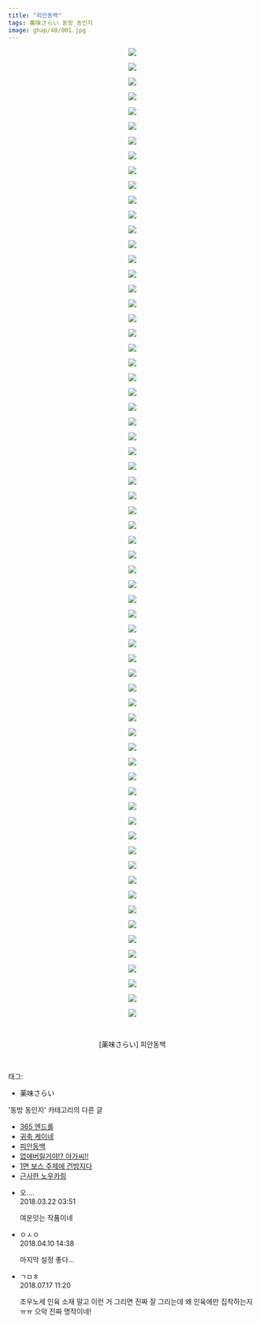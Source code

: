 ```yaml
---
title: "피안동백"
tags: 薬味さらい 동방_동인지
image: ghap/48/001.jpg
---
```

<div class="article">
<p style="text-align: center; clear: none; float: none;"><img src="{{ site.nasurl }}/ghap/48/001.jpg"/></p>
<p style="text-align: center; clear: none; float: none;"><img src="{{ site.nasurl }}/ghap/48/002.jpg"/></p>
<p style="text-align: center; clear: none; float: none;"><img src="{{ site.nasurl }}/ghap/48/003.jpg"/></p>
<p style="text-align: center; clear: none; float: none;"><img src="{{ site.nasurl }}/ghap/48/004.jpg"/></p>
<p style="text-align: center; clear: none; float: none;"><img src="{{ site.nasurl }}/ghap/48/005.jpg"/></p>
<p style="text-align: center; clear: none; float: none;"><img src="{{ site.nasurl }}/ghap/48/006.jpg"/></p>
<p style="text-align: center; clear: none; float: none;"><img src="{{ site.nasurl }}/ghap/48/007.jpg"/></p>
<p style="text-align: center; clear: none; float: none;"><img src="{{ site.nasurl }}/ghap/48/008.jpg"/></p>
<p style="text-align: center; clear: none; float: none;"><img src="{{ site.nasurl }}/ghap/48/009.jpg"/></p>
<p style="text-align: center; clear: none; float: none;"><img src="{{ site.nasurl }}/ghap/48/010.jpg"/></p>
<p style="text-align: center; clear: none; float: none;"><img src="{{ site.nasurl }}/ghap/48/011.jpg"/></p>
<p style="text-align: center; clear: none; float: none;"><img src="{{ site.nasurl }}/ghap/48/012.jpg"/></p>
<p style="text-align: center; clear: none; float: none;"><img src="{{ site.nasurl }}/ghap/48/013.jpg"/></p>
<p style="text-align: center; clear: none; float: none;"><img src="{{ site.nasurl }}/ghap/48/014.jpg"/></p>
<p style="text-align: center; clear: none; float: none;"><img src="{{ site.nasurl }}/ghap/48/015.jpg"/></p>
<p style="text-align: center; clear: none; float: none;"><img src="{{ site.nasurl }}/ghap/48/016.jpg"/></p>
<p style="text-align: center; clear: none; float: none;"><img src="{{ site.nasurl }}/ghap/48/017.jpg"/></p>
<p style="text-align: center; clear: none; float: none;"><img src="{{ site.nasurl }}/ghap/48/018.jpg"/></p>
<p style="text-align: center; clear: none; float: none;"><img src="{{ site.nasurl }}/ghap/48/019.jpg"/></p>
<p style="text-align: center; clear: none; float: none;"><img src="{{ site.nasurl }}/ghap/48/020.jpg"/></p>
<p style="text-align: center; clear: none; float: none;"><img src="{{ site.nasurl }}/ghap/48/021.jpg"/></p>
<p style="text-align: center; clear: none; float: none;"><img src="{{ site.nasurl }}/ghap/48/022.jpg"/></p>
<p style="text-align: center; clear: none; float: none;"><img src="{{ site.nasurl }}/ghap/48/023.jpg"/></p>
<p style="text-align: center; clear: none; float: none;"><img src="{{ site.nasurl }}/ghap/48/024.jpg"/></p>
<p style="text-align: center; clear: none; float: none;"><img src="{{ site.nasurl }}/ghap/48/025.jpg"/></p>
<p style="text-align: center; clear: none; float: none;"><img src="{{ site.nasurl }}/ghap/48/026.jpg"/></p>
<p style="text-align: center; clear: none; float: none;"><img src="{{ site.nasurl }}/ghap/48/027.jpg"/></p>
<p style="text-align: center; clear: none; float: none;"><img src="{{ site.nasurl }}/ghap/48/028.jpg"/></p>
<p style="text-align: center; clear: none; float: none;"><img src="{{ site.nasurl }}/ghap/48/029.jpg"/></p>
<p style="text-align: center; clear: none; float: none;"><img src="{{ site.nasurl }}/ghap/48/030.jpg"/></p>
<p style="text-align: center; clear: none; float: none;"><img src="{{ site.nasurl }}/ghap/48/031.jpg"/></p>
<p style="text-align: center; clear: none; float: none;"><img src="{{ site.nasurl }}/ghap/48/032.jpg"/></p>
<p style="text-align: center; clear: none; float: none;"><img src="{{ site.nasurl }}/ghap/48/033.jpg"/></p>
<p style="text-align: center; clear: none; float: none;"><img src="{{ site.nasurl }}/ghap/48/034.jpg"/></p>
<p style="text-align: center; clear: none; float: none;"><img src="{{ site.nasurl }}/ghap/48/035.jpg"/></p>
<p style="text-align: center; clear: none; float: none;"><img src="{{ site.nasurl }}/ghap/48/036.jpg"/></p>
<p style="text-align: center; clear: none; float: none;"><img src="{{ site.nasurl }}/ghap/48/037.jpg"/></p>
<p style="text-align: center; clear: none; float: none;"><img src="{{ site.nasurl }}/ghap/48/038.jpg"/></p>
<p style="text-align: center; clear: none; float: none;"><img src="{{ site.nasurl }}/ghap/48/039.jpg"/></p>
<p style="text-align: center; clear: none; float: none;"><img src="{{ site.nasurl }}/ghap/48/040.jpg"/></p>
<p style="text-align: center; clear: none; float: none;"><img src="{{ site.nasurl }}/ghap/48/041.jpg"/></p>
<p style="text-align: center; clear: none; float: none;"><img src="{{ site.nasurl }}/ghap/48/042.jpg"/></p>
<p style="text-align: center; clear: none; float: none;"><img src="{{ site.nasurl }}/ghap/48/043.jpg"/></p>
<p style="text-align: center; clear: none; float: none;"><img src="{{ site.nasurl }}/ghap/48/044.jpg"/></p>
<p style="text-align: center; clear: none; float: none;"><img src="{{ site.nasurl }}/ghap/48/045.jpg"/></p>
<p style="text-align: center; clear: none; float: none;"><img src="{{ site.nasurl }}/ghap/48/046.jpg"/></p>
<p style="text-align: center; clear: none; float: none;"><img src="{{ site.nasurl }}/ghap/48/047.jpg"/></p>
<p style="text-align: center; clear: none; float: none;"><img src="{{ site.nasurl }}/ghap/48/048.jpg"/></p>
<p style="text-align: center; clear: none; float: none;"><img src="{{ site.nasurl }}/ghap/48/049.jpg"/></p>
<p style="text-align: center; clear: none; float: none;"><img src="{{ site.nasurl }}/ghap/48/050.jpg"/></p>
<p style="text-align: center; clear: none; float: none;"><img src="{{ site.nasurl }}/ghap/48/051.jpg"/></p>
<p style="text-align: center; clear: none; float: none;"><img src="{{ site.nasurl }}/ghap/48/052.jpg"/></p>
<p style="text-align: center; clear: none; float: none;"><img src="{{ site.nasurl }}/ghap/48/053.jpg"/></p>
<p style="text-align: center; clear: none; float: none;"><img src="{{ site.nasurl }}/ghap/48/054.jpg"/></p>
<p style="text-align: center; clear: none; float: none;"><img src="{{ site.nasurl }}/ghap/48/055.jpg"/></p>
<p style="text-align: center; clear: none; float: none;"><img src="{{ site.nasurl }}/ghap/48/056.jpg"/></p>
<p style="text-align: center; clear: none; float: none;"><img src="{{ site.nasurl }}/ghap/48/057.jpg"/></p>
<p style="text-align: center; clear: none; float: none;"><img src="{{ site.nasurl }}/ghap/48/058.jpg"/></p>
<p style="text-align: center; clear: none; float: none;"><img src="{{ site.nasurl }}/ghap/48/059.jpg"/></p>
<p style="text-align: center; clear: none; float: none;"><img src="{{ site.nasurl }}/ghap/48/060.jpg"/></p>
<p style="text-align: center; clear: none; float: none;"><img src="{{ site.nasurl }}/ghap/48/061.jpg"/></p>
<p style="text-align: center; clear: none; float: none;"><img src="{{ site.nasurl }}/ghap/48/062.jpg"/></p>
<p style="text-align: center; clear: none; float: none;"><img src="{{ site.nasurl }}/ghap/48/063.jpg"/></p>
<p style="text-align: center; clear: none; float: none;"><img src="{{ site.nasurl }}/ghap/48/064.jpg"/></p>
<p style="text-align: center; clear: none; float: none;"><img src="{{ site.nasurl }}/ghap/48/065.jpg"/></p>
<p style="text-align: center; clear: none; float: none;"><img src="{{ site.nasurl }}/ghap/48/066.jpg"/></p>
<p style="text-align: center; clear: none; float: none;"><br/></p>
<p style="text-align: center; clear: none; float: none;">[薬味さらい] 피안동백</p>
<p><br/></p>
</div><div class="tagTrail">
<p>태그: </p>
<ul>
<li>薬味さらい</li>
</ul>
</div><div class="another">
<p>'동방 동인지' 카테고리의 다른 글</p>
<ul>
<li><a href="/2016-06-16-ghap_51">365 엔드롤</a></li>
<li><a href="/2016-06-16-ghap_49">귀축 케이네</a></li>
<li><a href="/2016-06-16-ghap_48">피안동백</a></li>
<li><a href="/2016-06-16-ghap_47">없애버릴거야!? 아가씨!!</a></li>
<li><a href="/2016-06-16-ghap_46">1면 보스 주제에 건방지다</a></li>
<li><a href="/2016-06-16-ghap_45">근사한 노우카링</a></li>
</ul>
</div><div class="cb_module cb_fluid">
<div class="cb_wrt cb_profile">
<div class="comment">
<ul>
<li class="cb_thumb_off" id="comment15224028">
<div class="cb_comment_area">
<div class="cb_info_area">
<div class="cb_section">
<span class="cb_nick_name">오....</span>
</div>
<div class="cb_section">
<span class="cb_date">2018.03.22 03:51 </span>
</div>
</div>
<div class="cb_dsc_comment">
<p class="cb_dsc">
											여운잇는 작품이네 
										</p>
</div>
</div></li>
<li class="cb_thumb_off" id="comment15236599">
<div class="cb_comment_area">
<div class="cb_info_area">
<div class="cb_section">
<span class="cb_nick_name">ㅇㅅㅇ</span>
</div>
<div class="cb_section">
<span class="cb_date">2018.04.10 14:38 </span>
</div>
</div>
<div class="cb_dsc_comment">
<p class="cb_dsc">
											마지막 설정 좋다...
										</p>
</div>
</div></li>
<li class="cb_thumb_off" id="comment15288508">
<div class="cb_comment_area">
<div class="cb_info_area">
<div class="cb_section">
<span class="cb_nick_name">ㄱㅁㅎ</span>
</div>
<div class="cb_section">
<span class="cb_date">2018.07.17 11:20 </span>
</div>
</div>
<div class="cb_dsc_comment">
<p class="cb_dsc">
											조우노세 인육 소재 말고 이런 거 그리면 진짜 잘 그리는데 왜 인육에만 집착하는지ㅠㅠ 으악 진짜 명작이네!
										</p>
</div>
</div></li>
</ul>
</div>
</div><!-- commentList close -->
</div>